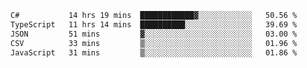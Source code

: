 <!--START_SECTION:waka-->

```txt
C#           14 hrs 19 mins  ████████████▓░░░░░░░░░░░░   50.56 %
TypeScript   11 hrs 14 mins  ██████████░░░░░░░░░░░░░░░   39.69 %
JSON         51 mins         ▓░░░░░░░░░░░░░░░░░░░░░░░░   03.00 %
CSV          33 mins         ▒░░░░░░░░░░░░░░░░░░░░░░░░   01.96 %
JavaScript   31 mins         ▒░░░░░░░░░░░░░░░░░░░░░░░░   01.86 %
```

<!--END_SECTION:waka-->